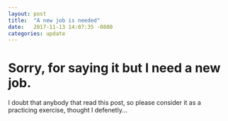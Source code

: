 ```yaml
---
layout: post
title:  "A new job is needed"
date:   2017-11-13 14:07:35 -0800
categories: update
---
```


# Sorry, for saying it but I need a new job.

I doubt that anybody that read this post, so please consider it as a practicing exercise, thought I defenetly...

